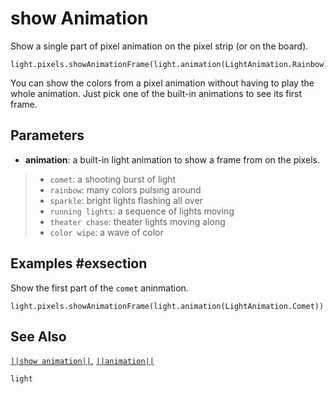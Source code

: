 # show Animation

Show a single part of pixel animation on the pixel strip (or on the board).

```sig
light.pixels.showAnimationFrame(light.animation(LightAnimation.Rainbow))
```
You can show the colors from a pixel animation without having to play the whole animation. Just pick
one of the built-in animations to see its first frame.

## Parameters

* **animation**: a built-in light animation to show a frame from on the pixels.
> * ``comet``: a shooting burst of light
> * ``rainbow``: many colors pulsing around
> * ``sparkle``: bright lights flashing all over
> * ``running lights``: a sequence of lights moving
> * ``theater chase``: theater lights moving along
> * ``color wipe``: a wave of color

## Examples #exsection

Show the first part of the ``comet`` aninmation.

```blocks
light.pixels.showAnimationFrame(light.animation(LightAnimation.Comet))
```
## See Also

[``||show animation||``](/reference/light/show-animations),
[``||animation||``](/reference/light/animation)

```package
light
```
